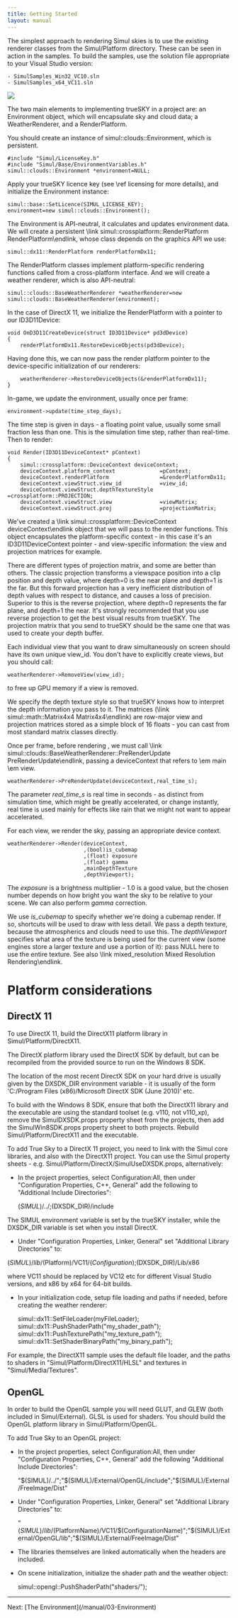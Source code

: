 ```yaml
---
title: Getting Started
layout: manual
---
```


The simplest approach to rendering Simul skies is to use the existing renderer classes from the Simul/Platform directory.
These can be seen in action in the samples. To build the samples, use the solution file appropriate to your Visual Studio version:

	- SimulSamples_Win32_VC10.sln
	- SimulSamples_x64_VC11.sln

<img src="SimulOverview.png" />

The two main elements to implementing trueSKY in a project are: an Environment object, which will encapsulate sky and cloud data;
 a WeatherRenderer, and a RenderPlatform.

You should create an instance of simul::clouds::Environment, which is persistent.

	#include "Simul/LicenseKey.h"
	#include "Simul/Base/EnvironmentVariables.h"
	simul::clouds::Environment *environment=NULL;


Apply your trueSKY licence key (see \ref licensing for more details), and initialize the Environment instance:

	simul::base::SetLicence(SIMUL_LICENSE_KEY);
	environment=new simul::clouds::Environment();


The Environment is API-neutral, it calculates and updates environment data. We will create a persistent \link simul::crossplatform::RenderPlatform RenderPlatform\endlink,
whose class depends on the graphics API we use:


	simul::dx11::RenderPlatform renderPlatformDx11;


The RenderPlatform classes implement platform-specific rendering functions called from a cross-platform interface.
And we will create a weather renderer, which is also API-neutral:

	simul::clouds::BaseWeatherRenderer *weatherRenderer=new simul::clouds::BaseWeatherRenderer(environment);


In the case of
DirectX 11, we initialize the RenderPlatform with a pointer to our ID3D11Device:

	void OnD3D11CreateDevice(struct ID3D11Device* pd3dDevice)
	{
		renderPlatformDx11.RestoreDeviceObjects(pd3dDevice);


Having done this, we can now pass the render platform pointer to the device-specific initialization of our renderers:

		weatherRenderer->RestoreDeviceObjects(&renderPlatformDx11);
	}


In-game, we update the environment, usually once per frame:

	environment->update(time_step_days);


The time step is given in days - a floating point value, usually some small fraction less than one.
This is the simulation time step, rather than real-time.
Then to render:


	void Render(ID3D11DeviceContext* pContext)
	{
		simul::crossplatform::DeviceContext	deviceContext;
		deviceContext.platform_context				=pContext;
		deviceContext.renderPlatform				=&renderPlatformDx11;
		deviceContext.viewStruct.view_id			=view_id;
		deviceContext.viewStruct.depthTextureStyle	=crossplatform::PROJECTION;
		deviceContext.viewStruct.view				=viewMatrix;
		deviceContext.viewStruct.proj				=projectionMatrix;

We've created a \link simul::crossplatform::DeviceContext deviceContext\endlink object that we will pass to the render functions.
This object encapsulates the platform-specific context - in this case it's
an ID3D11DeviceContext pointer - and view-specific information: the view and projection matrices for example.

There are different types of projection matrix, and some are better than others. The classic projection transforms a viewspace position 
into a clip position and depth value, where depth=0 is the near plane and depth=1 is the far. But this forward projection has
a very inefficient distribution of depth values with respect to distance, and causes a loss of precision. Superior to this is the reverse
projection, where depth=0 represents the far plane, and depth=1 the near. It's strongly recommended that you use reverse projection to get the best
visual results from trueSKY. The projection matrix that you send to trueSKY should be the same one that was used to create your depth buffer.

Each individual view that you want to draw simultaneously on screen should have its own unique view_id.
You don't have to explicitly create views, but you should call:


	weatherRenderer->RemoveView(view_id);


to free up GPU memory if a view is removed.

We specify the depth texture style so that trueSKY knows how to interpret the
depth information you pass to it. The matrices (\link simul::math::Matrix4x4 Matrix4x4\endlink) are row-major view and projection matrices stored as a simple block of 16 floats - you can cast from most standard matrix classes directly.

Once per frame, before rendering , we must call \link simul::clouds::BaseWeatherRenderer::PreRenderUpdate PreRenderUpdate\endlink, passing
a deviceContext that refers to \em main \em view.

	weatherRenderer->PreRenderUpdate(deviceContext,real_time_s);

The parameter *real_time_s* is real time in seconds - as distinct from simulation time, which might be greatly accelerated, or change instantly, real time is used mainly for effects like rain that we might not want to appear accelerated. 

For each view, we render the sky, passing an appropriate device context.

	weatherRenderer->Render(deviceContext,
							,(bool)is_cubemap
							,(float) exposure
							,(float) gamma
							,mainDepthTexture
							,depthViewport);


The *exposure* is a brightness multiplier - 1.0 is a good value,
but the chosen number depends on how bright you want the sky to be relative to your scene. We can also perform *gamma* correction.

We use *is_cubemap* to specify whether we're doing a cubemap render. If so,
shortcuts will be used to draw with less detail. We pass a depth texture, because the atmospherics and clouds need to use this.
The *depthViewport* specifies what area of the texture is being used for the current view (some engines store a larger texture and use a portion of it): pass NULL here to use the entire texture.
See also \link mixed_resolution Mixed Resolution Rendering\endlink.


Platform considerations
=======================

DirectX 11
----------

To use DirectX 11, build the DirectX11 platform library in Simul/Platform/DirectX11.

The DirectX platform library used the DirectX SDK by default, but can be recompiled from the provided source to run on the Windows 8 SDK.

The location of the most recent DirectX SDK on your hard drive is usually given by the
DXSDK_DIR environment variable - it is usually of the form 'C:/Program Files (x86)/Microsoft DirectX SDK (June 2010)' etc.

To build with the Windows 8 SDK, ensure that both the DirectX11 library and the executable are using the standard toolset (e.g. v110, not v110_xp), remove the
SimulDXSDK.props property sheet from the projects, then add the SimulWin8SDK.props property sheet to both projects. Rebuild Simul/Platform/DirectX11 and the executable.

To add True Sky to a DirectX 11 project, you need to link with the Simul core libraries, and also with the DirectX11 project. You can use the Simul property
sheets - e.g. Simul/Platform/DirectX/SimulUseDXSDK.props, alternatively:

* In the project properties, select Configuration:All, then under "Configuration Properties, C++, General" add the following to "Additional Include Directories":

	$(SIMUL)/../;$(DXSDK_DIR)/include

The SIMUL environment variable is set by the trueSKY installer, while the DXSDK_DIR variable is set when you install DirectX.

* Under "Configuration Properties, Linker, General" set "Additional Library Directories" to:


$(SIMUL)/lib/$(Platform)/VC11/$(Configuration);$(DXSDK_DIR)/Lib/x86

where VC11 should be replaced by VC12 etc for different Visual Studio versions, and x86 by x64 for 64-bit builds.

* In your initialization code, setup file loading and paths if needed, before creating the weather renderer:

	simul::dx11::SetFileLoader(myFileLoader);
	simul::dx11::PushShaderPath("my_shader_path");
	simul::dx11::PushTexturePath("my_texture_path");
	simul::dx11::SetShaderBinaryPath("my_binary_path");

For example, the DirectX11 sample uses the default file loader, and the paths to shaders in "Simul/Platform/DirectX11/HLSL" and textures in "Simul/Media/Textures".

OpenGL
------

In order to build the OpenGL sample you will need GLUT, and GLEW (both included in Simul/External). GLSL is used for shaders.
You should build the OpenGL platform library in Simul/Platform/OpenGL.

To add True Sky to an OpenGL project:

* In the project properties, select Configuration:All, then under "Configuration Properties, C++, General" add the following "Additional Include Directories":


	"$(SIMUL)/../";"$(SIMUL)/External/OpenGL/include";"$(SIMUL)/External/FreeImage/Dist"


* Under "Configuration Properties, Linker, General" set "Additional Library Directories" to:


	"$(SIMUL)/lib/$(PlatformName)/VC11/$(ConfigurationName)";"$(SIMUL)/External/OpenGL/lib";"$(SIMUL)/External/FreeImage/Dist"

* The libraries themselves are linked automatically when the headers are included.

* On scene initialization, initialize the shader path and the weather object:


	simul::opengl::PushShaderPath("shaders/");


<hr size="1">
Next: [The Environment](/manual/03-Environment)
